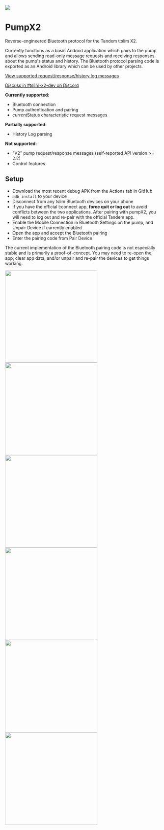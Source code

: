 
<a href="https://github.com/jwoglom/pumpX2/actions/workflows/android.yml">
<img src="https://github.com/jwoglom/pumpx2/actions/workflows/android.yml/badge.svg" />
</a>


# PumpX2

Reverse-engineered Bluetooth protocol for the Tandem t:slim X2.

Currently functions as a basic Android application which pairs to the pump
and allows sending read-only message requests and receiving responses about
the pump's status and history. The Bluetooth protocol parsing code is exported
as an Android library which can be used by other projects.

[View supported request/response/history log messages][sheet]

[Discuss in #tslim-x2-dev on Discord][discord]

**Currently supported:**

* Bluetooth connection
* Pump authentication and pairing
* currentStatus characteristic request messages

**Partially supported:**

* History Log parsing

**Not supported:**

* "V2" pump request/response messages (self-reported API version >= 2.2)
* Control features

[sheet]: https://docs.google.com/spreadsheets/d/e/2PACX-1vTDnXBbJfiwVh-5PDK78RZqgI7C7ymOl-aEw5JLCV8rl7AiYZdoTwx_gBkWUZoducIxh7JXlOJJd9p6/pubhtml?gid=1917691101&single=true
[discord]: https://discord.gg/4fQUWHZ4Mw


## Setup

* Download the most recent debug APK from the Actions tab in GitHub
* `adb install` to your device
* Disconnect from any tslim Bluetooth devices on your phone
* If you have the official t:connect app, **force quit or log out** to avoid conflicts between the two applications. After pairing with pumpX2, you will need to log out and re-pair with the official Tandem app.
* Enable the Mobile Connection in Bluetooth Settings on the pump, and Unpair Device if currently enabled
* Open the app and accept the Bluetooth pairing
* Enter the pairing code from Pair Device

The current implementation of the Bluetooth pairing code is not especially stable and is primarily a proof-of-concept.
You may need to re-open the app, clear app data, and/or unpair and re-pair the devices to get things working.


<img src="https://user-images.githubusercontent.com/192620/176375500-29a0d093-18bc-4cf6-b4d9-6ab1dd004d43.png" width="300" /><img src="https://user-images.githubusercontent.com/192620/176375589-578c6bb6-e993-4087-8f06-0d38d6edf989.png" width="300" /><img src="https://user-images.githubusercontent.com/192620/176375806-85950622-b6d9-44e5-8374-8f45c9268fa5.png" width="300" /><img src="https://user-images.githubusercontent.com/192620/176375930-1750cae6-0d31-4104-8c1b-f9a67d711c59.png" width="300" /><img src="https://user-images.githubusercontent.com/192620/176375889-577f30cf-e39a-4251-a2de-5b8581eb4650.png" width="300" /><img src="https://user-images.githubusercontent.com/192620/176375967-eaea7b4a-e265-4d81-83b6-9cbd93d0fbcf.png" width="300" />



